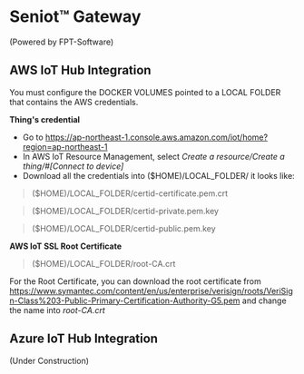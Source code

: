 # Seniot™ Gateway

(Powered by FPT-Software)

AWS IoT Hub Integration 
-----------------------

You must configure the DOCKER VOLUMES pointed to a LOCAL FOLDER that contains the AWS credentials.

**Thing's credential**
+ Go to https://ap-northeast-1.console.aws.amazon.com/iot/home?region=ap-northeast-1
+ In AWS IoT Resource Management, select *Create a resource/Create a thing/#[Connect to device]*
+ Download all the credentials into ($HOME)/LOCAL_FOLDER/ it looks like:

>($HOME)/LOCAL_FOLDER/certid-certificate.pem.crt

>($HOME)/LOCAL_FOLDER/certid-private.pem.key 

>($HOME)/LOCAL_FOLDER/certid-public.pem.key 

**AWS IoT SSL Root Certificate**

>($HOME)/LOCAL_FOLDER/root-CA.crt

For the Root Certificate, you can download the root certificate from https://www.symantec.com/content/en/us/enterprise/verisign/roots/VeriSign-Class%203-Public-Primary-Certification-Authority-G5.pem and change the name into *root-CA.crt*

Azure IoT Hub Integration 
-----------------------

(Under Construction)
